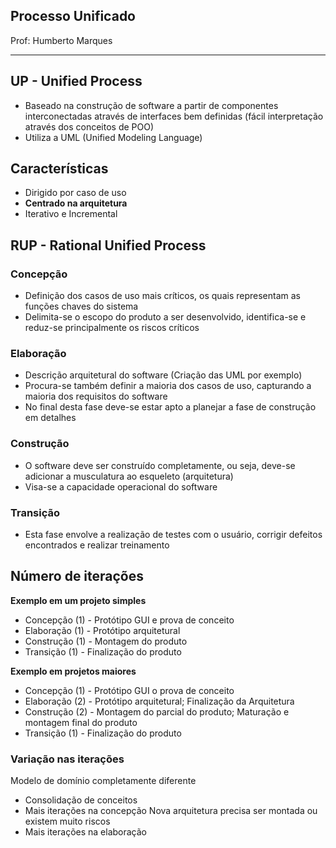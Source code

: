 ## Processo Unificado

Prof: Humberto Marques

-----

## UP - Unified Process
- Baseado na construção de software a partir de componentes interconectadas através de interfaces bem definidas (fácil interpretação através dos conceitos de POO)
- Utiliza a UML (Unified Modeling Language)

## Características
- Dirigido por caso de uso
- **Centrado na arquitetura**
- Iterativo e Incremental

## RUP - Rational Unified Process

### Concepção
- Definição dos casos de uso mais críticos, os quais representam as funções chaves do sistema
- Delimita-se o escopo do produto a ser desenvolvido, identifica-se e reduz-se principalmente os riscos críticos

### Elaboração 
- Descrição arquitetural do software (Criação das UML por exemplo)
- Procura-se também definir a maioria dos casos de uso, capturando a maioria dos requisitos do software
- No final desta fase deve-se estar apto a planejar a fase de construção em detalhes

### Construção
- O software deve ser construído completamente, ou seja, deve-se adicionar a musculatura ao esqueleto (arquitetura)
- Visa-se a capacidade operacional do software 

### Transição
- Esta fase envolve a realização de testes com o usuário, corrigir defeitos encontrados e realizar treinamento

## Número de iterações

**Exemplo em um projeto simples**
 - Concepção (1) - Protótipo GUI e prova de conceito
 - Elaboração (1) - Protótipo arquitetural
 - Construção (1) - Montagem do produto
 - Transição (1) - Finalização do produto

**Exemplo em projetos maiores**
 - Concepção (1) - Protótipo GUI o prova de conceito
 - Elaboração (2) - Protótipo arquitetural; Finalização da Arquitetura
 - Construção (2) - Montagem do parcial do produto; Maturação e montagem final do produto
 - Transição (1) - Finalização do produto

### Variação nas iterações
Modelo de domínio completamente diferente
- Consolidação de conceitos
- Mais iterações na concepção
Nova arquitetura precisa ser montada ou existem muito riscos
- Mais iterações na elaboração



